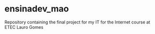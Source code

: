 # ensinadev_mao
 Repository containing the final project for my IT for the Internet course at ETEC Lauro Gomes
